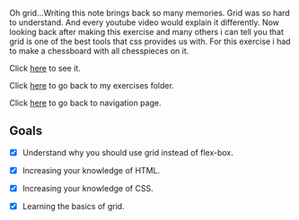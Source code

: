 Oh grid...Writing this note brings back so many memories. Grid was so hard to understand. And every youtube video would explain it differently. Now looking back after making this exercise and many others i can tell you that grid is one of the best tools that css provides us with.
For this exercise i had to make a chessboard with all chesspieces on it. 

Click [here]() to see it.

Click [here]() to go back to my exercises folder.

Click [here]() to go back to navigation page.

## Goals

- [x] Understand why you should use grid instead of flex-box.
- [x] Increasing your knowledge of HTML.
- [x] Increasing your knowledge of CSS.
- [x] Learning the basics of grid.






